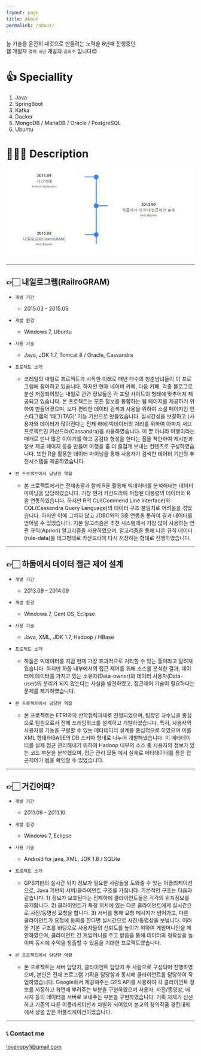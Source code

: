 ```yaml
---
layout: page
title: About
permalink: /about/
---
```


늘 기술을 온전히 내것으로 만들려는 노력을 6년째 진행중인 \
웹 개발자 `경력 6년` 개발자 `김희주` 입니다😉

# 👍 Speciallity

1. Java
2. SpringBoot
3. Kafka
4. Docker
5. MongoDB / MariaDB / Oracle / PostgreSQL
6. Ubuntu


# 👩🏻‍🏫 Description

![img_4.png](img_4.png)

---

## 👉🏻 내일로그램(RailroGRAM)

* `개발 기간`
  - 2015.03 - 2015.05
  
* `개발 환경`
  - Windows 7, Ubuntu
  
* `사용 기술`
    - Java, JDK 1.7, Tomcat 8 / Oracle, Cassandra

* `프로젝트 소개`
    - 코레일의 내일로 프로젝트가 시작한 이래로 매년 다수의 청춘남녀들이 이 프로그램에 참여하고 있습니다. 하지만 현재 네이버 카페, 다음 카페, 각종 블로그로 분산 저장되어있는 내일로 관련 정보들은 각 포털 사이트의 형태에 맞추어져 제공되고 있습니다. 본 프로젝트는 모든 정보를 통합하는 웹 페이지를 제공하기 위하여 만들어졌으며, 보다 편리한 데이터 검색과 사용을 위하여 소셜 페이지인 인스타그램의 ‘태그(TAG)’ 기능 기반으로 만들었습니다. 실시간성을 보장하고 (사용자와 데이터가 많아진다는 전제 하에)빅데이터의 처리를 위하여 아파치 서브 프로젝트인 카산드라(Cassandra)를 사용하였습니다. 이 뿐 아니라 여행이라는 매개로 만나 많은 이야기를 하고 공감대 형성을 한다는 점을 착안하여 게시판과 정보 제공 페이지 등을 만들어 여행을 좀 더 즐겁게 보내는 컨텐츠로 구성하였습니다. 또한 R을 활용한 데이터 마이닝을 통해 사용자가 검색한 데이터 기반의 추천시스템을 제공하였습니다. 
    
* `본 프로젝트에서 담당한 역할`
    - 본 프로젝트에서는 전체총괄과 함께 R을 활용해 빅데이터를 분석해내는 데이터 마이닝을 담당하였습니다. 가장 먼저 카산드라에 저장된 대용량의 데이터와 R을 연동하였습니다. 하지만 R의 CLI(Commend Line Interface)와 CQL(Cassandra Query Language)의 데이터 구조 불일치로 어려움을 겪었습니다. 하지만 이에 그치지 않고 JDBC와의 3중 연동을 통하여 결과 데이터를 얻어낼 수 있었습니다. 기본 알고리즘은 추천 시스템에서 가장 많이 사용하는 연관 규칙(Apriori) 알고리즘을 사용하였으며, 알고리즘을 통해 나온 규칙 데이터(rule-data)를 태그형태로 카산드라에 다시 저장하는 형태로 진행하였습니다.

---

## 👉🏻 하둡에서 데이터 접근 제어 설계

* `개발 기간`
  - 2013.09 - 2014.09

* `개발 환경`
  - Windows 7, Cent OS, Eclipse

* `사용 기술`
  - Java, XML, JDK 1.7, Hadoop / HBase

* `프로젝트 소개`
  - 하둡은 빅데이터를 지금 현재 가장 효과적으로 처리할 수 있는 툴이라고 알려져 있습니다. 하지만 하둡 내부에서의 접근 제어를 위해 소스를 분석한 결과, 데이터에 데이터를 가지고 있는 소유자(Data-owner)와 데이터 사용자(Data-user)의 분리가 되지 않는다는 사실을 발견하였고, 접근제어 기술이 필요하다는 문제를 제기하였습니다.

* `본 프로젝트에서 담당한 역할`
  - 본 프로젝트는 ETRI와의 산학협력과제로 진행되었으며, 팀장인 교수님을 중심으로 팀원으로서 전체 프레임워크를 설계하고 개발하였습니다. 특히, 사용자와 사용자별 기능을 구별할 수 있는 메타데이터 설계를 중심적으로 하였으며 이를 XML 형태/HBASE의 DB 스키마 형태로 나누어 개발해냈습니다. 이 메타데이터를 실제 접근 관리해내기 위하여 Hadoop 내부의 소스 중 사용자의 정보가 있는 코드 부분을 분석했으며, 접근 관리 모듈 에서 실제로 메타데이터를 통한 접근제어가 됨을 확인할 수 있었습니다.

---

## 👉🏻 거긴어때?

* `개발 기간`
  - 2011.09 - 2011.10

* `개발 환경`
  - Windows 7, Eclipse

* `사용 기술`
  - Android for java, XML, JDK 1.6 / SQLite

* `프로젝트 소개`
  - GPS기반의 실시간 위치 정보가 필요한 사람들을 도와줄 수 있는 어플리케이션으로, Java 기반의 서버/클라이언트 구조를 가집니다. 기본적인 구조는 다음과 같습니다. 1) 정보가 보호된다는 전제하에 클라이언트들은 각각의 위치정보를 공개합니다. 2) 클라이언트가 특정 위치에 있는 다른 클라이언트에게 실시간으로 사진/동영상 요청을 합니다. 3) 서버를 통해 요청 메시지가 넘어가고, 다른 클라이언트가 요청에 동의를 한다면 실시간으로 사진/동영상을 보냅니다. 이러한 기본 구조를 바탕으로 사용자들의 신뢰도를 높이기 위하여 게임머니안을 제안하였으며, 클라이언트 간 게임머니를 주고 받음을 통해 데이터의 정확성을 높이며 동시에 수익을 창출할 수 있음을 기대한 프로젝트였습니다.

* `본 프로젝트에서 담당한 역할`
  - 본 프로젝트는 서버 담당자, 클라이언트 담당자 두 사람으로 구성되어 진행하였으며, 본인은 전체 프로그램 기획을 담당함과 동시에 클라이언트를 담당하여 작업하였습니다. Google에서 제공해주는 GPS API를 사용하여 각 클라이언트 정보를 저장하고 화면에 뿌려주는 부분을 구현하였으며 사용자, 사진/동영상, 메시지 등의 데이터를 서버로 보내주는 부분을 구현하였습니다. 기획 자체가 신선하고 기존의 다른 어플리케이션과 차별화 되어있어 본교의 창의작품 경진대회에서 상을 받은 어플리케이션이었습니다.

---



### 📞 Contact me

[lovehopy1@gmail.com](mailto:lovehopy1@gmail.com)

